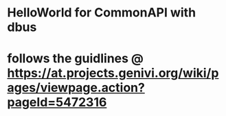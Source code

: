 # HelloWorld for CommonAPI with dbus
# follows the guidlines @ https://at.projects.genivi.org/wiki/pages/viewpage.action?pageId=5472316
